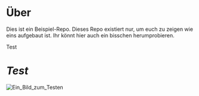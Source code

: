 # Über

Dies ist ein Beispiel-Repo. Dieses Repo existiert nur, um euch zu zeigen wie eins aufgebaut ist. Ihr könnt hier auch ein bisschen herumprobieren.

<p>Test</p>
<h1><i>Test</i></h1>
  <img src="WasKommtHierHin?"alt="Ein_Bild_zum_Testen">
